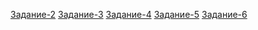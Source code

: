 
<a href="https://github.com/Di7866/2week-practice/tree/main/2">Задание-2</a>
<a href="https://github.com/Di7866/2week-practice/tree/main/3">Задание-3</a>
<a href="https://github.com/Di7866/2week-practice/tree/main/4">Задание-4</a>
<a href="https://github.com/Di7866/2week-practice/tree/main/5">Задание-5</a>
<a href="https://github.com/Di7866/2week-practice/tree/main/6">Задание-6</a>
